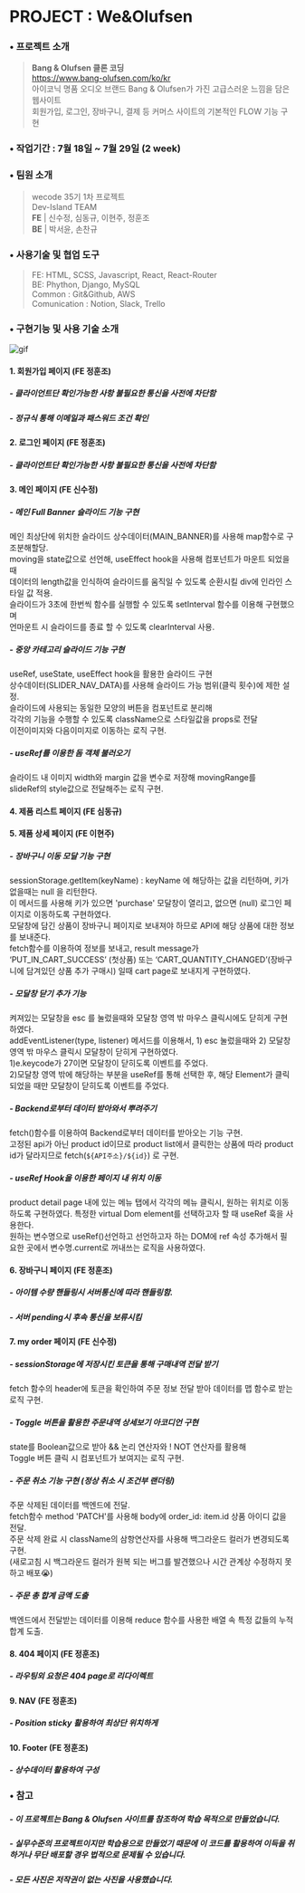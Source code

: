 

# PROJECT : We&Olufsen

### • 프로젝트 소개
>**Bang & Olufsen 클론 코딩**  
https://www.bang-olufsen.com/ko/kr  
아이코닉 명품 오디오 브랜드 Bang & Olufsen가 가진 고급스러운 느낌을 담은 웹사이트  
회원가입, 로그인, 장바구니, 결제 등	커머스 사이트의 기본적인 FLOW 기능 구현

### • 작업기간 : 7월 18일 ~ 7월 29일 (2 week)

### • 팀원 소개
> wecode 35기 1차 프로젝트  
 Dev-Island TEAM  
  **FE** | 신수정, 심동규, 이현주, 정훈조  
  **BE** | 박서윤, 손찬규
 
### • 사용기술 및 협업 도구  
> FE: HTML, SCSS, Javascript, React, React-Router  
> BE: Phython, Django, MySQL  
> Common : Git&Github, AWS  
> Comunication : Notion, Slack, Trello  

### • 구현기능 및 사용 기술 소개 
![gif](https://user-images.githubusercontent.com/62737638/181909170-2f7bf398-dba9-4a8e-a60e-96a455406961.gif)

#### 1. 회원가입 페이지 (FE 정훈조)
##### - 클라이언트단 확인가능한 사항 불필요한 통신을 사전에 차단함
##### - 정규식 통해 이메일과 패스워드 조건 확인

#### 2. 로그인 페이지 (FE 정훈조)
##### - 클라이언트단 확인가능한 사항 불필요한 통신을 사전에 차단함
 
####  3. 메인 페이지 (FE 신수정)
##### - 메인 Full Banner 슬라이드 기능 구현  
메인 최상단에 위치한 슬라이드 상수데이터(MAIN_BANNER)를 사용해 map함수로 구조분해할당.     
moving을 state값으로 선언해, useEffect hook을 사용해 컴포넌트가 마운트 되었을 때    
데이터의 length값을 인식하여 슬라이드를 움직일 수 있도록 순환시킬 div에 인라인 스타일 값 적용.    
슬라이드가 3초에 한번씩 함수를 실행할 수 있도록 setInterval 함수를 이용해 구현했으며    
언마운트 시 슬라이드를 종료 할 수 있도록 clearInterval 사용.    
    
##### - 중앙 카테고리 슬라이드 기능 구현  
useRef, useState, useEffect hook을 활용한 슬라이드 구현    
상수데이터(SLIDER_NAV_DATA)를 사용해 슬라이드 가능 범위(클릭 횟수)에 제한 설정.  
슬라이드에 사용되는 동일한 모양의 버튼을 컴포넌트로 분리해    
각각의 기능을 수행할 수 있도록 className으로 스타일값을 props로 전달    
이전이미지와 다음이미지로 이동하는 로직 구현.   
##### - useRef를 이용한 돔 객체 불러오기  
슬라이드 내 이미지 width와 margin 값을 변수로 저장해 movingRange를  
slideRef의 style값으로 전달해주는 로직 구현.  

#### 4. 제품 리스트 페이지 (FE 심동규)
  
  
#### 5. 제품 상세 페이지 (FE 이현주)
##### - 장바구니 이동 모달 기능 구현  
sessionStorage.getItem(keyName) : keyName 에 해당하는 값을 리턴하며, 키가 없을때는 null 을 리턴한다.  
이 메서드를 사용해 키가 있으면 'purchase' 모달창이 열리고, 없으면 (null) 로그인 페이지로 이동하도록 구현하였다.  
모달창에 담긴 상품이 장바구니 페이지로 보내져야 하므로 API에 해당 상품에 대한 정보를 보내준다.  
fetch함수를 이용하여 정보를 보내고, result message가 ‘PUT_IN_CART_SUCCESS’ (첫상품) 또는 ‘CART_QUANTITY_CHANGED’(장바구니에 담겨있던 상품 추가 구매시) 일때 cart page로 보내지게 구현하였다.  
  
##### - 모달창 닫기 추가 기능  
켜져있는 모달창을 esc 를 눌렀을때와 모달창 영역 밖 마우스 클릭시에도 닫히게 구현하였다.  
addEventListener(type, listener) 메서드를 이용해서, 1) esc 눌렀을때와 2) 모달창 영역 밖 마우스 클릭시 모달창이 닫히게 구현하였다.  
1)e.keycode가 27이면 모달창이 닫히도록 이벤트를 주었다.  
2)모달창 영역 밖에 해당하는 부분을 useRef를 통해 선택한 후, 해당 Element가 클릭 되었을 때만 모달창이 닫히도록 이벤트를 주었다.  
  
##### - Backend로부터 데이터 받아와서 뿌려주기  
fetch()함수를 이용하여 Backend로부터 데이터를 받아오는 기능 구현.  
고정된 api가 아닌  product id이므로 product list에서 클릭한는 상품에 따라 product id가 달라지므로 fetch(`${API주소}/${id}`) 로 구현.  
  
##### - useRef Hook을 이용한 페이지 내 위치 이동    
product detail page 내에 있는 메뉴 탭에서 각각의 메뉴 클릭시, 원하는 위치로 이동하도록 구현하였다. 
특정한 virtual Dom element를 선택하고자 할 때 useRef 훅을 사용한다.  
원하는 변수명으로 useRef()선언하고 선언하고자 하는 DOM에 ref 속성 추가해서 필요한 곳에서 변수명.current로 꺼내쓰는 로직을 사용하였다.

#### 6. 장바구니 페이지 (FE 정훈조)
##### - 아이템 수량 핸들링시 서버통신에 따라 핸들링함.
##### - 서버 pending시 후속 통신을 보류시킴
 
#### 7. my order 페이지 (FE 신수정)  
##### - sessionStorage에 저장시킨 토큰을 통해 구매내역 전달 받기  
fetch 함수의 header에 토큰을 확인하여 주문 정보 전달 받아 데이터를 맵 함수로 받는 로직 구현.  
##### - Toggle 버튼을 활용한 주문내역 상세보기 아코디언 구현
state를 Boolean값으로 받아 && 논리 연산자와 ! NOT 연산자를 활용해  
Toggle 버튼 클릭 시 컴포넌트가 보여지는 로직 구현.  
##### - 주문 취소 기능 구현 (정상 취소 시 조건부 랜더링)  
주문 삭제된 데이터를 백엔드에 전달.  
fetch함수 method 'PATCH'를 사용해 body에 order_id: item.id 상품 아이디 값을 전달.  
주문 삭제 완료 시 className의 삼항연산자를 사용해 백그라운드 컬러가 변경되도록 구현.  
(새로고침 시 백그라운드 컬러가 원복 되는 버그를 발견했으나 시간 관계상 수정하지 못하고 배포😭)  
##### - 주문 총 합계 금액 도출   
백엔드에서 전달받는 데이터를 이용해 reduce 함수를 사용한 배열 속 특정 값들의 누적 합계 도출.  
  
  
#### 8. 404 페이지  (FE 정훈조)
##### - 라우팅외 요청은 404 page로 리다이렉트

#### 9. NAV (FE 정훈조)
##### - Position sticky 활용하여 최상단 위치하게 
 
#### 10. Footer (FE 정훈조)
##### - 상수데이터 활용하여 구성
  
    
      
          

### • 참고
##### - 이 프로젝트는 Bang & Olufsen 사이트를 참조하여 학습 목적으로 만들었습니다.  
##### - 실무수준의 프로젝트이지만 학습용으로 만들었기 때문에 이 코드를 활용하여 이득을 취하거나 무단 배포할 경우 법적으로 문제될 수 있습니다.  
##### - 모든 사진은 저작권이 없는 사진을 사용했습니다.  
